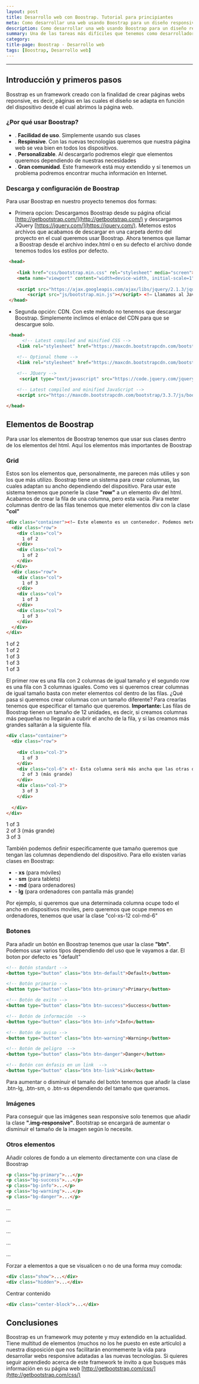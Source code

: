 ```yaml
---
layout: post
title: Desarrollo web con Boostrap. Tutorial para principiantes
meta: Como desarrollar una web usando Boostrap para un diseño responsive
description: Como desarrollar una web usando Boostrap para un diseño responsive
summary: Una de las tareas más difíciles que tenemos como desarrolladores webs es la obligación de adaptar el contenido de nuestra web a todas las pantallas. Afortunadamente contamos con Boostrap, un framework capaz de adaptar todo nuestro contenido. En este artículo veremos como podemos hacer uso de Boostrap para sacarle todo el partido.
category: 
title-page: Boostrap - Desarrollo web
tags: [Boostrap, Desarrollo web] 
---
```


*** 

<h2>Introducción y primeros pasos</h2>

Bosstrap es un framework creado con la finalidad de crear páginas webs reponsive, es decir, páginas en las cuales el diseño se adapta en función del dispositivo desde
el cual abrimos la página web. 

<h3><b>¿Por qué usar Boostrap?</b></h3>


 - . <b> Facilidad de uso</b>. Simplemente usando sus clases 
 - . <b> Respinsive</b>. Con las nuevas tecnologías queremos que nuestra página web se vea bien en todos los dispositivos. 
 - . <b> Personalizable</b>. Al descargarlo podremos elegir que elementos queremos dependiendo de nuestras necesidades
 - . <b> Gran comunidad</b>. Este framework está muy extendido y si tenemos un problema podremos encontrar mucha información en Internet.


<h3><b>Descarga y configuración de Boostrap</b></h3>

Para usar Boostrap en nuestro proyecto tenemos dos formas:

 - Primera opcion: Descargamos Boostrap desde su página oficial [http://getbootstrap.com/](http://getbootstrap.com/) y descargamos JQuery [https://jquery.com/](https://jquery.com/). 
 Metemos estos archivos que acabamos de descargar en una carpeta dentro del proyecto en el cual queremos usar Boostrap. Ahora tenemos que llamar a Boostrap desde el archivo index.html o en su defecto el archivo donde tenemos todos los estilos por defecto.



```html
 <head> 
  
 	<link href="css/bootstrap.min.css" rel="stylesheet" media="screen"> <! Inicializamos Boostrap con la ruta en la que se encuentra.–> 
 	<meta name="viewport" content="width=device-width, initial-scale=1"> <!– Con esto garantizamos que se vea correctamente en todos los dispositivos móviles –> 
 	
 	<script src="https://ajax.googleapis.com/ajax/libs/jquery/2.1.3/jquery.min.js"></script> <!– Llamamos antes a JQuery –> 
    	<script src="js/bootstrap.min.js"></script> <!– Llamamos al JavaScript de Bootstrap –> 
 </head>

 ```


 
  - Segunda opción: CDN. Con este método no tenemos que descargar Boostrap. Simplemente inclimos el enlace del CDN para que se descargue solo.
  
```html
 <head>
	  <!-- Latest compiled and minified CSS -->
	<link rel="stylesheet" href="https://maxcdn.bootstrapcdn.com/bootstrap/3.3.7/css/bootstrap.min.css" integrity="sha384-BVYiiSIFeK1dGmJRAkycuHAHRg32OmUcww7on3RYdg4Va+PmSTsz/K68vbdEjh4u" crossorigin="anonymous">

	<!-- Optional theme -->
	<link rel="stylesheet" href="https://maxcdn.bootstrapcdn.com/bootstrap/3.3.7/css/bootstrap-theme.min.css" integrity="sha384-rHyoN1iRsVXV4nD0JutlnGaslCJuC7uwjduW9SVrLvRYooPp2bWYgmgJQIXwl/Sp" crossorigin="anonymous">
	
	<!-- JQuery -->
	 <script type="text/javascript" src="https://code.jquery.com/jquery-2.1.1.min.js"></script>

	<!-- Latest compiled and minified JavaScript -->
	<script src="https://maxcdn.bootstrapcdn.com/bootstrap/3.3.7/js/bootstrap.min.js" integrity="sha384-Tc5IQib027qvyjSMfHjOMaLkfuWVxZxUPnCJA7l2mCWNIpG9mGCD8wGNIcPD7Txa" crossorigin="anonymous"></script>

</head>
```
  
<h2>Elementos de Boostrap</h2>

Para usar los elementos de Boostrap tenemos que usar sus clases dentro de los elementos del html. Aquí los elementos más importantes de Boostrap

<h3><b>Grid</b></h3>

Estos son los elementos que, personalmente, me parecen más utilies y son los que más utilizo. Boostrap tiene un sistema para crear columnas, las cuales adaptan su ancho dependiendo
del dispositivo.
Para usar este sistema tenemos que ponerle la clase <b>"row"</b> a un elemento div del html. Acabamos de crear la fila de una columna, pero esta vacía. Para meter columnas dentro de las filas tenemos 
que meter elementos div con la clase <b>"col"</b>

```html
<div class="container"><!– Este elemento es un contenedor. Podemos meter elementos dentro de este contenedor para que se les aplique un margen y se centren –> 
  <div class="row">
    <div class="col">
      1 of 2
    </div>
    <div class="col">
      1 of 2
    </div>
  </div>
  <div class="row">
    <div class="col">
      1 of 3
    </div>
    <div class="col">
      1 of 3
    </div>
    <div class="col">
      1 of 3
    </div>
  </div>
</div>
```

  <div class="row">
    <div class="col m6 red lighten-4">
      1 of 2
    </div>
    <div class="col m6 purple lighten-4">
      1 of 2
    </div>
  </div>
  <div class="row">
    <div class="col m4 amber lighten-4">
      1 of 3
    </div>
    <div class="col m4 cyan lighten-4">
      1 of 3
    </div>
    <div class="col m4 teal lighten-4">
      1 of 3
    </div>
  </div>


El primer row es una fila con 2 columnas de igual tamaño y el segundo row es una fila con 3 columnas iguales. Como ves si queremos crear columnas de igual tamaño basta con meter
elementos col dentro de las filas. ¿Qué pasa si queremos crear columnas con un tamaño diferente?
Para crearlas tenemos que especificar el tamaño que queremos. <b>Importante: </b> Las filas de Boostrap tienen un tamaño de 12 unidades, es decir, si creamos columnas más pequeñas
no llegarán a cubrir el ancho de la fila, y si las creamos más grandes saltarán a la siguiente fila.

```html
<div class="container">
  <div class="row">
  
    <div class="col-3">
      1 of 3
    </div>
    <div class="col-6"> <!- Esta columna será más ancha que las otras dos ->
      2 of 3 (más grande)
    </div>
    <div class="col-3">
      3 of 3
    </div>
  
  </div>
</div>
```

  <div class="row">
    <div class="col m3 amber lighten-4">
      1 of 3
    </div>
    <div class="col m6 cyan lighten-4">
      2 of 3 (más grande)
    </div>
    <div class="col m3 teal lighten-4">
      3 of 3
    </div>
  </div>

También podemos definir especificamente que tamaño queremos que tengan las columnas dependiendo del dispositivo. Para ello existen varias clases en Boostrap:

 - -<b> xs</b> (para móviles)
 - -<b> sm</b> (para tablets)
 - -<b> md</b> (para ordenadores)
 - -<b> lg</b> (para ordenadores con pantalla más grande)

 Por ejemplo, si queremos que una determinada columna ocupe todo el ancho en dispositivos moviles, pero queremos que ocupe menos en ordenadores, tenemos que usar la 
 clase "col-xs-12 col-md-6"


<h3><b>Botones</b></h3>

Para añadir un botón en Boostrap tenemos que usar la clase <b>"btn"</b>. Podemos usar varios tipos dependiendo del uso que le vayamos a dar. El boton por defecto es "default"

```html
<!-- Botón standart -->
<button type="button" class="btn btn-default">Default</button>

<!-- Botón primario -->
<button type="button" class="btn btn-primary">Primary</button>

<!-- Botón de exito -->
<button type="button" class="btn btn-success">Success</button>

<!-- Botón de información  -->
<button type="button" class="btn btn-info">Info</button>

<!-- Botón de aviso -->
<button type="button" class="btn btn-warning">Warning</button>

<!-- Botón de peligro  -->
<button type="button" class="btn btn-danger">Danger</button>

<!-- Botón con énfasis en un link  -->
<button type="button" class="btn btn-link">Link</button>
```

Para aumentar o disminuir el tamaño del botón tenemos que añadir la clase .btn-lg, .btn-sm, o .btn-xs dependiendo del tamaño que queramos.

<h3><b>Imágenes</b></h3>

Para conseguir que las imágenes sean responsive solo tenemos que añadir la clase <b>".img-responsive"</b>. Bootstrap se encargará de aumentar o disminuir el tamaño de la imagen
según lo necesite.

<h3><b>Otros elementos</b></h3>

Añadir colores de fondo a un elemento directamente con una clase de Boostrap

```html
<p class="bg-primary">...</p>
<p class="bg-success">...</p>
<p class="bg-info">...</p>
<p class="bg-warning">...</p>
<p class="bg-danger">...</p>
```

<p class="blue">...</p>
<p class="green lighten-3">...</p>
<p class="cyan lighten-5">...</p>
<p class="yellow lighten-3">...</p>
<p class=" red lighten-2">...</p>

Forzar a elementos a que se visualicen o no de una forma muy comoda:

```html
<div class="show">...</div>
<div class="hidden">...</div>
```

Centrar contenido

```html
<div class="center-block">...</div>
```

<h2>Conclusiones</h2>
 
 Boostrap es un framework muy potente y muy extendido en la actualidad. Tiene multitud de elementos (muchos no los he puesto en este artículo) a nuestra disposición que 
 nos facilitarán enormemente la vida para desarrollar webs responsive adatadas a las nuevas tecnologías. Si quieres seguir aprendiedo acerca de este framework te invito a que
 busques más información en su página web [http://getbootstrap.com/css/](http://getbootstrap.com/css/)
  
  

